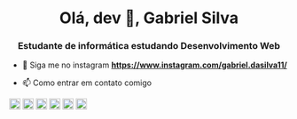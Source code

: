 <h1 align = "center"> Olá, dev 👋, Gabriel Silva </h1>
<h3 align = "center"> Estudante de informática estudando Desenvolvimento Web </h3>



- 💬 Siga me no instagram **https://www.instagram.com/gabriel.dasilva11/**

- 📫 Como entrar em contato comigo 

<p align = "left">
  <img src = "https://devicons.github.io/devicon/devicon.git/icons/react/react-original-wordmark.svg" alt = "react" width = "20" height = "20" />
<img src = "https://devicons.github.io/devicon/devicon.git/icons/css3/css3-original-wordmark.svg" alt = "css3" width = "20" height = "20" />
<img src = "https://devicons.github.io/devicon/devicon.git/icons/html5/html5-original-wordmark.svg" alt = "html5" width = "20" height = "20" />
<img src = "https://devicons.github.io/devicon/devicon.git/icons/javascript/javascript-original.svg" alt = "javascript" width = "20" height = "20" />
<img src = "https://devicons.github.io/devicon/devicon.git/icons/postgresql/postgresql-original-wordmark.svg" alt = "postgresql" width = "20" height = "20" />
<img src = "https://devicons.github.io/devicon/devicon.git/icons/nodejs/nodejs-original.svg" alt = "nodejs" width = "20" height = "20" /> </ p> <p align = "center">
</p>
